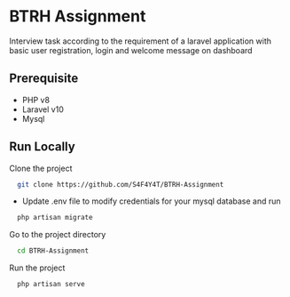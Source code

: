 
# BTRH Assignment

Interview task according to the requirement of a laravel application with basic user registration, login and welcome message on dashboard

## Prerequisite

- PHP v8
- Laravel v10
- Mysql

## Run Locally

Clone the project

```bash
  git clone https://github.com/S4F4Y4T/BTRH-Assignment
```

- Update .env file to modify credentials for your mysql database and run

```bash
  php artisan migrate
```

Go to the project directory

```bash
  cd BTRH-Assignment
```

Run the project

```bash
  php artisan serve
```


